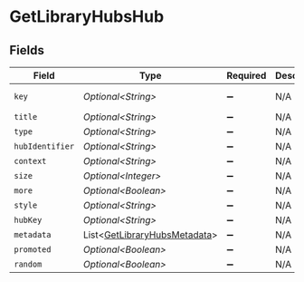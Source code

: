 # GetLibraryHubsHub


## Fields

| Field                                                                              | Type                                                                               | Required                                                                           | Description                                                                        | Example                                                                            |
| ---------------------------------------------------------------------------------- | ---------------------------------------------------------------------------------- | ---------------------------------------------------------------------------------- | ---------------------------------------------------------------------------------- | ---------------------------------------------------------------------------------- |
| `key`                                                                              | *Optional\<String>*                                                                | :heavy_minus_sign:                                                                 | N/A                                                                                | /library/sections/1/all?sort=lastViewedAt:desc&unwatched=0&viewOffset=0            |
| `title`                                                                            | *Optional\<String>*                                                                | :heavy_minus_sign:                                                                 | N/A                                                                                | Recently Played Movies                                                             |
| `type`                                                                             | *Optional\<String>*                                                                | :heavy_minus_sign:                                                                 | N/A                                                                                | movie                                                                              |
| `hubIdentifier`                                                                    | *Optional\<String>*                                                                | :heavy_minus_sign:                                                                 | N/A                                                                                | movie.recentlyviewed.1                                                             |
| `context`                                                                          | *Optional\<String>*                                                                | :heavy_minus_sign:                                                                 | N/A                                                                                | hub.movie.recentlyviewed                                                           |
| `size`                                                                             | *Optional\<Integer>*                                                               | :heavy_minus_sign:                                                                 | N/A                                                                                | 6                                                                                  |
| `more`                                                                             | *Optional\<Boolean>*                                                               | :heavy_minus_sign:                                                                 | N/A                                                                                | true                                                                               |
| `style`                                                                            | *Optional\<String>*                                                                | :heavy_minus_sign:                                                                 | N/A                                                                                | shelf                                                                              |
| `hubKey`                                                                           | *Optional\<String>*                                                                | :heavy_minus_sign:                                                                 | N/A                                                                                | /library/metadata/66485,66098,57249,11449,5858,14944                               |
| `metadata`                                                                         | List\<[GetLibraryHubsMetadata](../../models/operations/GetLibraryHubsMetadata.md)> | :heavy_minus_sign:                                                                 | N/A                                                                                |                                                                                    |
| `promoted`                                                                         | *Optional\<Boolean>*                                                               | :heavy_minus_sign:                                                                 | N/A                                                                                | true                                                                               |
| `random`                                                                           | *Optional\<Boolean>*                                                               | :heavy_minus_sign:                                                                 | N/A                                                                                | true                                                                               |